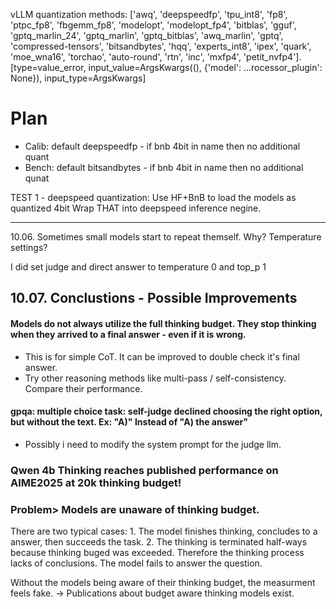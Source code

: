 vLLM quantization methods:
['awq', 'deepspeedfp', 'tpu_int8', 'fp8', 'ptpc_fp8', 'fbgemm_fp8', 'modelopt', 'modelopt_fp4', 'bitblas', 'gguf', 'gptq_marlin_24', 'gptq_marlin', 'gptq_bitblas', 'awq_marlin', 'gptq', 'compressed-tensors', 'bitsandbytes', 'hqq', 'experts_int8', 'ipex', 'quark', 'moe_wna16', 'torchao', 'auto-round', 'rtn', 'inc', 'mxfp4', 'petit_nvfp4']. [type=value_error, input_value=ArgsKwargs((), {'model': ...rocessor_plugin': None}), input_type=ArgsKwargs]

# Plan
- Calib: default deepspeedfp - if bnb 4bit in name then no additional quant
- Bench: default bitsandbytes - if bnb 4bit in name then no additional qunat


TEST 1 - deepspeed quantization:
Use HF+BnB to load the models as quantized 4bit
Wrap THAT into deepspeed inference negine.  



----
10.06.
Sometimes small models start to repeat themself. Why? Temperature settings? 

I did set judge and direct answer to temperature 0 and top_p 1

## 10.07. Conclustions - Possible Improvements
#### Models do not always utilize the full thinking budget. They stop thinking when they arrived to a final answer - even if it is wrong.
- This is for simple CoT. It can be improved to double check it's final answer.
- Try other reasoning methods like multi-pass / self-consistency. Compare their performance.
#### gpqa: multiple choice task: self-judge declined choosing the right option, but without the text. Ex: "A)" Instead of "A) the answer"
- Possibly i need to modify the system prompt for the judge llm. 

### Qwen 4b Thinking reaches published performance on AIME2025 at 20k thinking budget!

### Problem> Models are unaware of thinking budget.
There are two typical cases: 1. The model finishes thinking, concludes to a answer, then succeeds the task.
2. The thinking is terminated half-ways because thinking buged was exceeded. Therefore the thinking process lacks of conclusions. The model fails to answer the question.

Without the models being aware of their thinking budget, the measurment feels fake. 
-> Publications about budget aware thinking models exist.